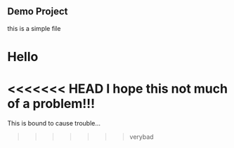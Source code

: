  ## Demo Project 
this is a simple file
# Hello


<<<<<<< HEAD
I hope this not much of a problem!!!
=======
This is bound to cause trouble...
>>>>>>> verybad

